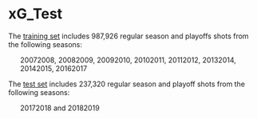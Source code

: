 # xG_Test

The <a href="https://drive.google.com/file/d/1b6I2QF0TUtsgIvCNmm8yfWwdvCNjf4kw/view?usp=sharing">training set</a> includes 987,926 regular season and playoffs shots from the following seasons:<br>
<ul>20072008, 20082009, 20092010, 20102011, 20112012, 20132014, 20142015, 20162017</ul>
The <a href="https://drive.google.com/file/d/15w2Izj316c7zZ_wkpD5CYOisv7IrmOAw/view?usp=sharing">test set</a> includes 237,320 regular season and playoff shots from the following seasons:<br>
<ul>20172018 and 20182019</ul>
